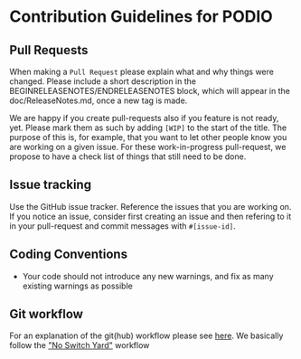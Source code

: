 # Contribution Guidelines for PODIO


## Pull Requests

When making a `Pull Request` please explain what and why things were
changed. Please include a short description in the
BEGINRELEASENOTES/ENDRELEASENOTES block, which will appear in the
doc/ReleaseNotes.md, once a new tag is made.

We are happy if you create pull-requests also if you feature is not ready, yet.
Please mark them as such by adding `[WIP]` to the start of the title. The purpose
of this is, for example, that you want to let other people know you are working
on a given issue. For these work-in-progress pull-request, we propose to have a
check list of things that still need to be done.

## Issue tracking

Use the GitHub issue tracker. Reference the issues that you are working on.
If you notice an issue, consider first creating an issue and then refering to it
in your pull-request and commit messages with `#[issue-id]`.

## Coding Conventions

 * Your code should not introduce any new warnings, and fix as many existing warnings as possible

## Git workflow

For an explanation of the git(hub) workflow please see
[here](https://github.com/andresailer/tutorial#working-updating-pushing).  We
basically follow the ["No Switch
Yard"](https://root.cern.ch/suggested-work-flow-distributed-projects-nosy)
workflow

